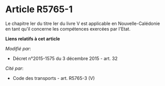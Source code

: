 # Article R5765-1

Le chapitre Ier du titre Ier du livre V est applicable en Nouvelle-Calédonie en tant qu'il concerne les compétences exercées
par l'Etat.

**Liens relatifs à cet article**

_Modifié par_:

  - Décret n°2015-1575 du 3 décembre 2015 - art. 32

_Cité par_:

  - Code des transports - art. R5765-3 (V)
